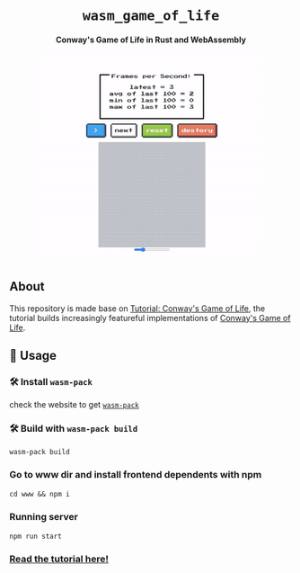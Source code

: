 <div align="center">

  <h1><code>wasm_game_of_life</code></h1>

  <strong>Conway's Game of Life in Rust and WebAssembly</strong>

  <!-- <p>
    <a href="https://travis-ci.org/rustwasm/wasm_game_of_life"><img src="https://img.shields.io/azure-devops/build/rustwasm/gloo/6.svg?style=flat-square" alt="Build Status" /></a>
  </p>

  <sub>Built with 🦀🕸 by <a href="https://rustwasm.github.io/">The Rust and WebAssembly Working Group</a></sub> -->
  <div align=center><img width="400" height="372" src="example.gif"/></div>
</div>


## About

This repository is made base on [Tutorial: Conway's Game of Life](https://rustwasm.github.io/book/game-of-life/introduction.html), the tutorial builds increasingly featureful implementations of [Conway's Game of Life][game-of-life].

## 🚴 Usage
### 🛠️ Install `wasm-pack`
check the website to get [`wasm-pack`](https://rustwasm.github.io/wasm-pack/installer/)

### 🛠️ Build with `wasm-pack build`

```
wasm-pack build
```
### Go to www dir and install frontend dependents with npm
```
cd www && npm i
```

### Running server
```
npm run start
```

### [Read the tutorial here!][tutorial]

[game-of-life]: https://en.wikipedia.org/wiki/Conway%27s_Game_of_Life
[tutorial]: https://rustwasm.github.io/book/game-of-life/introduction.html
